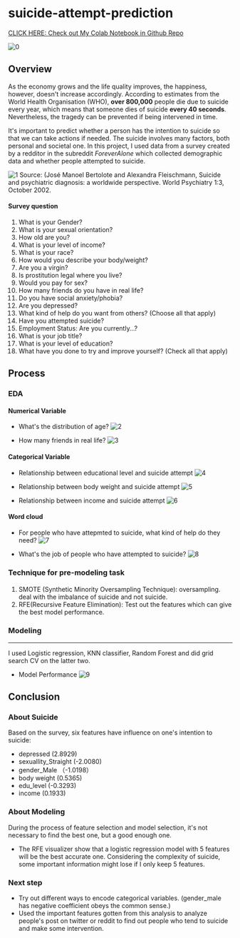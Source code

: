 # suicide-attempt-prediction

[CLICK HERE: Check out My Colab Notebook in Github Repo]()

![0](https://raw.githubusercontent.com/lanzizuan/suicide-attempt-prediction/master/image/dataset-original.png)    


      
## Overview
As the economy grows and the life quality improves, the happiness, however, doesn't increase accordingly.  According to estimates from the World Health Organisation (WHO), **over 800,000** people die due to suicide every year, which means that someone dies of suicide **every 40 seconds**. Nevertheless, the tragedy can be prevented if being intervened in time.

It's important to predict whether a person has the intention to suicide so that we can take actions if needed. The suicide involves many factors, both personal and societal one.
In this project, I used data from a survey created by a redditor in the subreddit *ForeverAlone* which collected demographic data and whether people attempted to suicide.

![1](https://ourworldindata.org/wp-content/uploads/2016/06/GenderAge-768x481.png)
Source: (José Manoel Bertolote and Alexandra Fleischmann, Suicide and psychiatric diagnosis: a worldwide perspective. World Psychiatry 1:3, October 2002.

#### Survey question
1.  What is your Gender?	
2. What is your sexual orientation?	
3. How old are you?	
4. What is your level of income?	
5. What is your race?	
6. How would you describe your body/weight?	
7. Are you a virgin?	
8. Is prostitution legal where you live?	
9. Would you pay for sex?	
10. How many friends do you have in real life?
11. Do you have social anxiety/phobia?	
12. Are you depressed?	
13. What kind of help do you want from others? (Choose all that apply)	
14. Have you attempted suicide?	
15. Employment Status: Are you currently…?	
16. What is your job title?	
17. What is your level of education?	
18. What have you done to try and improve yourself? (Check all that apply)	

## Process  


### EDA 
#### Numerical Variable
* What's the distribution of age?
![2](https://raw.githubusercontent.com/lanzizuan/suicide-attempt-prediction/master/image/1.png)    

* How many friends in real life?
![3](https://raw.githubusercontent.com/lanzizuan/suicide-attempt-prediction/master/image/2.png) 

#### Categorical Variable
* Relationship between educational level and suicide attempt
![4](https://raw.githubusercontent.com/lanzizuan/suicide-attempt-prediction/master/image/3.png) 

* Relationship between body weight and suicide attempt
![5](https://raw.githubusercontent.com/lanzizuan/suicide-attempt-prediction/master/image/4.png) 

* Relationship between income and suicide attempt
![6](https://raw.githubusercontent.com/lanzizuan/suicide-attempt-prediction/master/image/5.png) 

#### Word cloud
* For people who have attepmted to suicide, what kind of help do they need?
![7](https://raw.githubusercontent.com/lanzizuan/suicide-attempt-prediction/master/image/6.png)

* What's the job of people who have attempted to suicide?
![8](https://raw.githubusercontent.com/lanzizuan/suicide-attempt-prediction/master/image/7.png)

### Technique for pre-modeling task
#### 
1. SMOTE (Synthetic Minority Oversampling Technique): oversampling. deal with the imbalance of suicide and not suicide.
2. RFE(Recursive Feature Elimination): Test out the features which can give the best model performance.


### Modeling
---

I used Logistic regression, KNN classifier, Random Forest and did grid search CV on the latter two. 


* Model Performance
![9](https://raw.githubusercontent.com/lanzizuan/suicide-attempt-prediction/master/image/8.png)



## Conclusion
### About Suicide
 
 Based on the survey, six features have influence on one's intention to suicide:
 * depressed (2.8929) 
 * sexuallity_Straight (-2.0080) 
 * gender_Male （-1.0198）
 * body weight (0.5365) 
 * edu_level (-0.3293) 
 * income (0.1933)

### About Modeling

During the process of feature selection and model selection, it's not necessary to find the best one, but a good enough one.
* The RFE visualizer show that a logistic regression model with 5 features will be the best accurate one. Considering the complexity of suicide, some important information might lose if I only keep 5 features.

### Next step

* Try out different ways to encode categorical variables. (gender_male has negative coefficient obeys the common sense.)
* Used the important features gotten from this analysis to analyze people's post on twitter or reddit to find out people who tend to suicide and make some intervention.
